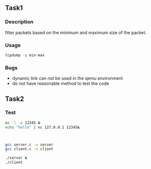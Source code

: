 ## Task1

### Description
filter packets based on the minimum and maximum size of the packet.

### Usage
```bash
tcpdump -g min-max
```

### Bugs

- dynamic link can not be used in the qemu environment
- do not have reasonable method to test the code

## Task2

### Test
```bash
nc -l -p 12345 &
echo "hello" | nc 127.0.0.1 12345&



gcc server.c -o server
gcc client.c -o client

./server &
./client

```
